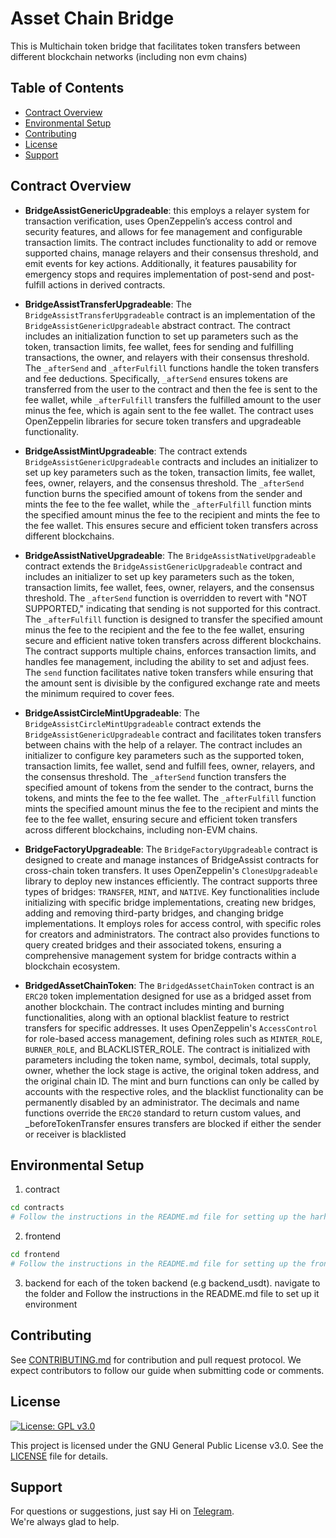 # Asset Chain Bridge

This is Multichain token bridge that facilitates token transfers between different blockchain networks (including non evm chains)

## Table of Contents

- [Contract Overview](#contract-overview)
- [Environmental Setup](#environmental-setup)
- [Contributing](https://github.com/xendfinance/assetchain-bridge#contributing)
- [License](https://github.com/xendfinance/assetchain-bridge#license)
- [Support](https://github.com/xendfinance/assetchain-bridge#support)

## Contract Overview

- **BridgeAssistGenericUpgradeable**: this employs a relayer system for transaction verification, uses OpenZeppelin’s access control and security features, and allows for fee management and configurable transaction limits. The contract includes functionality to add or remove supported chains, manage relayers and their consensus threshold, and emit events for key actions. Additionally, it features pausability for emergency stops and requires implementation of post-send and post-fulfill actions in derived contracts.

- **BridgeAssistTransferUpgradeable**: The `BridgeAssistTransferUpgradeable` contract is an implementation of the `BridgeAssistGenericUpgradeable` abstract contract. The contract includes an initialization function to set up parameters such as the token, transaction limits, fee wallet, fees for sending and fulfilling transactions, the owner, and relayers with their consensus threshold. The `_afterSend` and `_afterFulfill` functions handle the token transfers and fee deductions. Specifically, `_afterSend` ensures tokens are transferred from the user to the contract and then the fee is sent to the fee wallet, while `_afterFulfill` transfers the fulfilled amount to the user minus the fee, which is again sent to the fee wallet. The contract uses OpenZeppelin libraries for secure token transfers and upgradeable functionality.

- **BridgeAssistMintUpgradeable**: The contract extends `BridgeAssistGenericUpgradeable` contracts and includes an initializer to set up key parameters such as the token, transaction limits, fee wallet, fees, owner, relayers, and the consensus threshold. The `_afterSend` function burns the specified amount of tokens from the sender and mints the fee to the fee wallet, while the `_afterFulfill` function mints the specified amount minus the fee to the recipient and mints the fee to the fee wallet. This ensures secure and efficient token transfers across different blockchains.

- **BridgeAssistNativeUpgradeable**: The `BridgeAssistNativeUpgradeable` contract extends the `BridgeAssistGenericUpgradeable` contract and includes an initializer to set up key parameters such as the token, transaction limits, fee wallet, fees, owner, relayers, and the consensus threshold. The `_afterSend` function is overridden to revert with "NOT SUPPORTED," indicating that sending is not supported for this contract. The `_afterFulfill` function is designed to transfer the specified amount minus the fee to the recipient and the fee to the fee wallet, ensuring secure and efficient native token transfers across different blockchains. The contract supports multiple chains, enforces transaction limits, and handles fee management, including the ability to set and adjust fees. The `send` function facilitates native token transfers while ensuring that the amount sent is divisible by the configured exchange rate and meets the minimum required to cover fees.

- **BridgeAssistCircleMintUpgradeable**: The `BridgeAssistCircleMintUpgradeable` contract extends the `BridgeAssistGenericUpgradeable` contract and facilitates token transfers between chains with the help of a relayer. The contract includes an initializer to configure key parameters such as the supported token, transaction limits, fee wallet, send and fulfill fees, owner, relayers, and the consensus threshold. The `_afterSend` function transfers the specified amount of tokens from the sender to the contract, burns the tokens, and mints the fee to the fee wallet. The `_afterFulfill` function mints the specified amount minus the fee to the recipient and mints the fee to the fee wallet, ensuring secure and efficient token transfers across different blockchains, including non-EVM chains.

- **BridgeFactoryUpgradeable**: The `BridgeFactoryUpgradeable` contract is designed to create and manage instances of BridgeAssist contracts for cross-chain token transfers. It uses OpenZeppelin's `ClonesUpgradeable` library to deploy new instances efficiently. The contract supports three types of bridges: `TRANSFER`, `MINT`, and `NATIVE`. Key functionalities include initializing with specific bridge implementations, creating new bridges, adding and removing third-party bridges, and changing bridge implementations. It employs roles for access control, with specific roles for creators and administrators. The contract also provides functions to query created bridges and their associated tokens, ensuring a comprehensive management system for bridge contracts within a blockchain ecosystem.

- **BridgedAssetChainToken**: The `BridgedAssetChainToken` contract is an `ERC20` token implementation designed for use as a bridged asset from another blockchain. The contract includes minting and burning functionalities, along with an optional blacklist feature to restrict transfers for specific addresses. It uses OpenZeppelin's `AccessControl` for role-based access management, defining roles such as `MINTER_ROLE`, `BURNER_ROLE`, and BLACKLISTER_ROLE. The contract is initialized with parameters including the token name, symbol, decimals, total supply, owner, whether the lock stage is active, the original token address, and the original chain ID. The mint and burn functions can only be called by accounts with the respective roles, and the blacklist functionality can be permanently disabled by an administrator. The decimals and name functions override the `ERC20` standard to return custom values, and _beforeTokenTransfer ensures transfers are blocked if either the sender or receiver is blacklisted

## Environmental Setup
1. contract

```bash
cd contracts
# Follow the instructions in the README.md file for setting up the harhat environment
```

2. frontend

```bash
cd frontend
# Follow the instructions in the README.md file for setting up the frontend
```

3. backend
for each of the token backend (e.g backend_usdt). navigate to the folder and Follow the instructions in the README.md file to set up it environment

## Contributing

See [CONTRIBUTING.md](https://github.com/xendfinance/assetchain-bridge/CONTRIBUTING.md) for contribution and pull request protocol. We expect contributors to follow our guide when submitting code or comments.

## License

[![License: GPL v3.0](https://img.shields.io/badge/License-GPL%20v3-blue.svg)](https://www.gnu.org/licenses/gpl-3.0)

This project is licensed under the GNU General Public License v3.0. See the [LICENSE](LICENSE) file for details.

## Support

For questions or suggestions, just say Hi on [Telegram](https://t.me/xendfinancedevs).<br/>
We're always glad to help.
